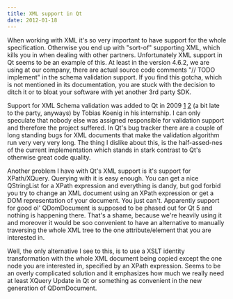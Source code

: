 ```yaml
---
title: XML support in Qt
date: 2012-01-18
---
```

When working with XML it's so very important to have support for the whole specification. Otherwise you end up with "sort-of" supporting XML, which kills you in when dealing with other partners. Unfortunately XML support in Qt seems to be an example of this. At least in the version 4.6.2, we are using at our company, there are actual source code comments "// TODO implement" in the schema validation support. If you find this gotcha, which is not mentioned in its documentation, you are stuck with the decision to ditch it or to bloat your software with yet another 3rd party SDK. 

Support for XML Schema validation was added to Qt in 2009 <a href="http://labs.qt.nokia.com/2009/07/31/qt-46-with-xml-schema-support/">1</a> <a href="http://labs.qt.nokia.com/2009/02/03/w3c-xml-schema-validation-with-qt/">2</a> (a bit late to the party, anyways) by Tobias Koenig in his internship. I can only speculate that nobody else was assigned responsible for validation support and therefore the project suffered. In Qt's bug tracker there are a couple of long standing bugs for XML documents that make the validation algorithm run very very very long. The thing I dislike about this, is the half-assed-nes of the current implementation which stands in stark contrast to Qt's otherwise great code quality.

Another problem I have with Qt's XML support is it's support for XPath/XQuery. Querying with it is easy enough. You can get a nice QStringList for a XPath expression and everything is dandy, but god forbid you try to change an XML document using an XPath expression or get a DOM representation of your document. You just can't. Apparently support for good ol' QDomDocument is supposed to be phased out for Qt 5 and nothing is happening there. That's a shame, because we're heavily using it and moreover it would be soo convenient to have an alternative to manually traversing the whole XML tree to the one attribute/element that you are interested in. 

Well, the only alternative I see to this, is to use a XSLT identity transformation with the whole XML document being copied except the one node you are interested in, specified by an XPath expression. Seems to be an overly complicated solution and it emphasizes how much we really need at least XQuery Update in Qt or something as convenient in the new generation of QDomDocument.
